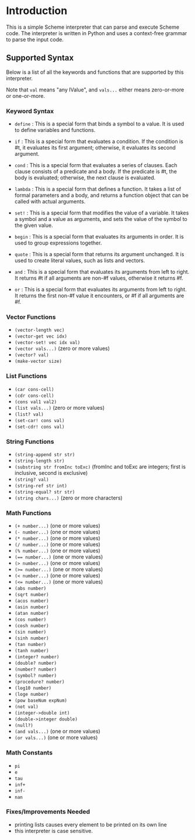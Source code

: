 # Introduction

This is a simple Scheme interpreter that can parse and execute Scheme code. The interpreter is written in Python and uses a context-free grammar to parse the input code.

## Supported Syntax

Below is a list of all the keywords and functions that are supported by this interpreter.

Note that `val` means "any IValue", and `vals...` either means zero-or-more or one-or-more.

### Keyword Syntax

* `define` : This is a special form that binds a symbol to a value. It is used to define variables and functions.

* `if` : This is a special form that evaluates a condition. If the condition is #t, it evaluates its first argument; otherwise, it evaluates its second argument.

* `cond` : This is a special form that evaluates a series of clauses. Each clause consists of a predicate and a body. If the predicate is #t, the body is evaluated; otherwise, the next clause is evaluated.

* `lambda` : This is a special form that defines a function. It takes a list of formal parameters and a body, and returns a function object that can be called with actual arguments.

* `set!` : This is a special form that modifies the value of a variable. It takes a symbol and a value as arguments, and sets the value of the symbol to the given value.

* `begin` : This is a special form that evaluates its arguments in order. It is used to group expressions together.

* `quote` : This is a special form that returns its argument unchanged. It is used to create literal values, such as lists and vectors.

* `and` : This is a special form that evaluates its arguments from left to right. It returns #t if all arguments are non-#f values, otherwise it returns #f.

* `or` : This is a special form that evaluates its arguments from left to right. It returns the first non-#f value it encounters, or #f if all arguments are #f.

### Vector Functions

* `(vector-length vec)`
* `(vector-get vec idx)`
* `(vector-set! vec idx val)`
* `(vector vals...)` (zero or more values)
* `(vector? val)`
* `(make-vector size)`

### List Functions

* `(car cons-cell)`
* `(cdr cons-cell)`
* `(cons val1 val2)`
* `(list vals...)` (zero or more values)
* `(list? val)`
* `(set-car! cons val)`
* `(set-cdr! cons val)`

### String Functions

* `(string-append str str)`
* `(string-length str)`
* `(substring str fromInc toExc)` (fromInc and toExc are integers; first is inclusive, second is exclusive)
* `(string? val)`
* `(string-ref str int)`
* `(string-equal? str str)`
* `(string chars...)` (zero or more characters)

### Math Functions

* `(+ number...)` (one or more values)
* `(- number...)` (one or more values)
* `(* number...)` (one or more values)
* `(/ number...)` (one or more values)
* `(% number...)` (one or more values)
* `(== number...)` (one or more values)
* `(> number...)` (one or more values)
* `(>= number...)` (one or more values)
* `(< number...)` (one or more values)
* `(<= number...)` (one or more values)
* `(abs number)`
* `(sqrt number)`
* `(acos number)`
* `(asin number)`
* `(atan number)`
* `(cos number)`
* `(cosh number)`
* `(sin number)`
* `(sinh number)`
* `(tan number)`
* `(tanh number)`
* `(integer? number)`
* `(double? number)`
* `(number? number)`
* `(symbol? number)`
* `(procedure? number)`
* `(log10 number)`
* `(loge number)`
* `(pow baseNum expNum)`
* `(not val)`
* `(integer->double int)`
* `(double->integer double)`
* `(null?)`
* `(and vals...)` (one or more values)
* `(or vals...)` (one or more values)

### Math Constants

* `pi`
* `e`
* `tau`
* `inf+`
* `inf-`
* `nan`

### Fixes/Improvements Needed
* printing lists causes every element to be printed on its own line
* this interpreter is case sensitive.